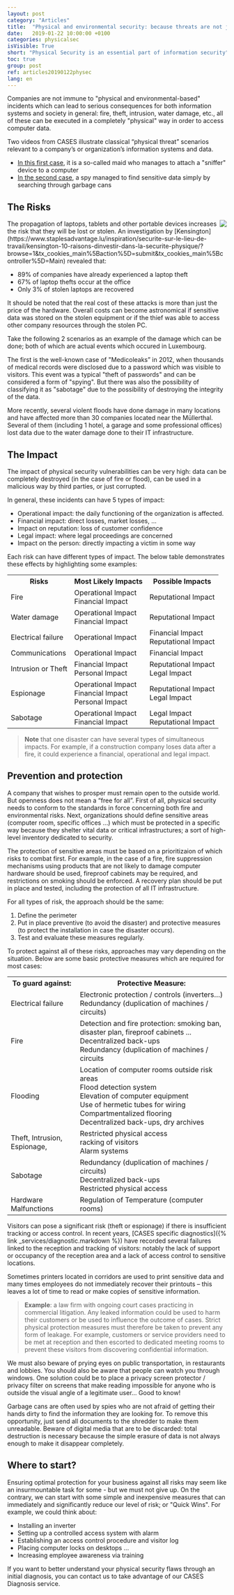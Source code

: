 ```yaml
---
layout: post
category: "Articles"
title:  "Physical and environmental security: because threats are not just digital ..."
date:   2019-01-22 10:00:00 +0100
categories: physicalsec
isVisible: True
short: "Physical Security is an essential part of information security"
toc: true
group: post
ref: articles20190122physec
lang: en
---
```

Companies are not immune to "physical and environmental-based" incidents which can lead to serious consequences for both information systems and society in general: fire, theft, intrusion, water damage, etc., all of these can be executed in a completely "physical" way in order to access computer data.

Two videos from CASES illustrate classical “physical threat” scenarios relevant to a company’s or organization’s information systems and data.

* [In this first case](https://www.youtube.com/watch?v=BEEic3DZIho), it is a so-called maid who manages to attach a "sniffer" device to a computer
* [In the second case](https://www.youtube.com/watch?v=pMN6GVa2wPg), a spy managed to find sensitive data simply by searching through garbage cans

## The Risks
<img src="{% link assets/img/2019/GangsterChartsmall.png %}" style="float: right;" />
The propagation of laptops, tablets and other portable devices increases the risk that they will be lost or stolen. An investigation by [Kensington](https://www.staplesadvantage.lu/inspiration/securite-sur-le-lieu-de-travail/kensington-10-raisons-dinvestir-dans-la-securite-physique/?browse=1&tx_cookies_main%5Baction%5D=submit&tx_cookies_main%5Bcontroller%5D=Main) revealed that:

* 89% of companies have already experienced a laptop theft
* 67% of laptop thefts occur at the office
* Only 3% of stolen laptops are recovered

It should be noted that the real cost of these attacks is more than just the price of the hardware. Overall costs can become astronomical if sensitive data was stored on the stolen equipment or if the thief was able to access other company resources through the stolen PC.

Take the following 2 scenarios as an example of the damage which can be done; both of which are actual events which occured in Luxembourg.

The first is the well-known case of "Medicoleaks” in 2012, when thousands of medical records were disclosed due to a password which was visible to visitors. This event was a typical "theft of passwords" and can be considered a form of "spying". But there was also the possibility of classifying it as "sabotage" due to the possibility of destroying the integrity of the data.

More recently, several violent floods have done damage in many locations and have affected more than 30 companies located near the Müllerthal. Several of them (including 1 hotel, a garage and some professional offices) lost data due to the water damage done to their IT infrastructure.

## The Impact
The impact of physical security vulnerabilities can be very high: data can be completely destroyed (in the case of fire or flood), can be used in a malicious way by third parties, or just corrupted.

In general, these incidents can have 5 types of impact:

* Operational impact: the daily functioning of the organization is affected.
* Financial impact: direct losses, market losses, ...
* Impact on reputation: loss of customer confidence
* Legal impact: where legal proceedings are concerned
* Impact on the person: directly impacting a victim in some way

Each risk can have different types of impact. The below table demonstrates these effects by highlighting some examples:
<table class="post-table">
<tr>
<th>Risks</th>
<th>Most Likely Impacts</th>
<th>Possible Impacts</th>
</tr>
<tr>
<td>Fire</td>
<td>Operational Impact<br>
Financial Impact</td>
<td>Reputational Impact</td>
</tr>
<tr>
<td>Water damage</td>
<td>Operational Impact<br>
Financial Impact</td>
<td>Reputational Impact</td>
</tr>
<tr>
<td>Electrical failure</td>
<td>Operational Impact</td>
<td>Financial Impact<br>
Reputational Impact</td>
</tr>
<tr>
<td>Communications</td>
<td>Operational Impact</td>
<td>Financial Impact</td>
</tr>
<tr>
<td>Intrusion or Theft</td>
<td>Financial Impact<br>
Personal Impact</td>
<td>Reputational Impact<br>
Legal Impact</td>
</tr>
<tr>
<td>Espionage</td>
<td>Operational Impact<br>
Financial Impact<br>
Personal Impact</td>
<td>Reputational Impact<br>
Legal Impact</td>
</tr>
<tr>
<td>Sabotage</td>
<td>Operational Impact<br>
Financial Impact</td>
<td>Legal Impact<br>
Reputational Impact</td>
</tr>
</table>

> **Note** that one disaster can have several types of simultaneous impacts. For example, if a construction company loses data after a fire, it could experience a financial, operational and legal impact.

## Prevention and protection
A company that wishes to prosper must remain open to the outside world. But openness does not mean a “free for all”. First of all, physical security needs to conform to the standards in force concerning both fire and environmental risks. Next, organizations should define sensitive areas (computer room, specific offices ...) which must be protected in a specific way because they shelter vital data or critical infrastructures; a sort of high-level inventory dedicated to security.

The protection of sensitive areas must be based on a prioritizaion of which risks to combat first. For example, in the case of a fire, fire suppression mechanisms using products that are not likely to damage computer hardware should be used, fireproof cabinets may be required, and restrictions on smoking should be enforced. A recovery plan should be put in place and tested, including the protection of all IT infrastructure.

For all types of risk, the approach should be the same:
1. Define the perimeter
2. Put in place preventive (to avoid the disaster) and protective measures (to protect the installation in case the disaster occurs).
3. Test and evaluate these measures regularly.

To protect against all of these risks, approaches may vary depending on the situation. Below are some basic protective measures which are required for most cases:

<table class="post-table">
<tr>
<th>To guard against:</th>
<th>Protective Measure:</th>
</tr>
<tr><td>Electrical failure</td>
<td>
Electronic protection / controls (inverters…)<br>
Redundancy (duplication of machines / circuits)</td>
</tr>
<tr><td>Fire</td>
<td>
Detection and fire protection: smoking ban, disaster plan, fireproof cabinets ...<br>
Decentralized back-ups<br>
Redundancy (duplication of machines / circuits</td></tr>
<tr><td>Flooding</td>
<td>
Location of computer rooms outside risk areas<br>
Flood detection system<br>
Elevation of computer equipment<br>
Use of hermetic tubes for wiring<br>
Compartmentalized flooring<br>
Decentralized back-ups, dry archives
</td></tr>
<tr><td>
Theft,
Intrusion,
Espionage,
</td><td>
Restricted physical access<br>
racking of visitors<br>
Alarm systems
</td></tr>
<tr><td>
Sabotage</td><td>
Redundancy (duplication of machines / circuits)<br>
Decentralized back-ups<br>
Restricted physical access
</td>
</tr>

<tr><td>Hardware Malfunctions</td>
<td>Regulation of Temperature (computer rooms)</td></tr>

</table>

Visitors can pose a significant risk (theft or espionage) if there is insufficient tracking or access control. In recent years, [CASES specific diagnostics]({% link _services/diagnostic.markdown %}) have recorded several failures linked to the reception and tracking of visitors: notably the lack of support or occupancy of the reception area and a lack of access control to sensitive locations.

Sometimes printers located in corridors are used to print sensitive data and many times employees do not immediately recover their printouts – this leaves a lot of time to read or make copies of sensitive information.

> **Example**: a law firm with ongoing court cases practicing in commercial litigation. Any leaked information could be used to harm their customers or be used to influence the outcome of cases. Strict physical protection measures must therefore be taken to prevent any form of leakage. For example, customers or service providers need to be met at reception and then escorted to dedicated meeting rooms to prevent these visitors from discovering confidential information.

We must also beware of prying eyes on public transportation, in restaurants and lobbies. You should also be aware that people can watch you through windows. One solution could be to place a privacy screen protector / privacy filter on screens that make reading impossible for anyone who is outside the visual angle of a legitimate user... Good to know!

Garbage cans are often used by spies who are not afraid of getting their hands dirty to find the information they are looking for. To remove this opportunity, just send all documents to the shredder to make them unreadable. Beware of digital media that are to be discarded: total destruction is necessary because the simple erasure of data is not always enough to make it disappear completely.

## Where to start?
Ensuring optimal protection for your business against all risks may seem like an insurmountable task for some - but we must not give up. On the contrary, we can start with some simple and inexpensive measures that can immediately and significantly reduce our level of risk; or "Quick Wins". For example, we could think about:

* Installing an inverter
* Setting up a controlled access system with alarm
* Establishing an access control procedure and visitor log
* Placing computer locks on desktops ...
* Increasing employee awareness via training

If you want to better understand your physical security flaws through an initial diagnosis, you can contact us to take advantage of our CASES Diagnosis service.
